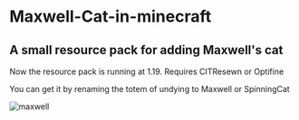 # Maxwell-Cat-in-minecraft
## A small resource pack for adding Maxwell's cat

Now the resource pack is running at 1.19.
Requires CITResewn or Optifine

You can get it by renaming the totem of undying to Maxwell or SpinningCat

![maxwell](https://github.com/ParanoidWIRES/Maxwell-Cat-in-minecraft/assets/95398007/845c002b-b044-4938-aacf-c4fe7412c898)

